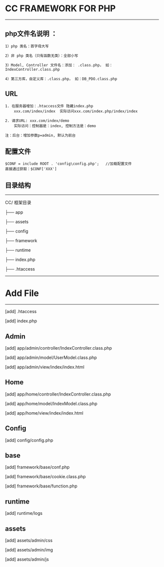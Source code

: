 # CC FRAMEWORK FOR PHP

---
## php文件名说明 ：

    1）php 类名：首字母大写

    2）非 php 类名（只有函数无类）：全部小写

    3）Model, Controller 文件名：添加： .class.php， 如：IndexController.class.php

    4）第三方库，自定义库：.class.php， 如：DB_PDO.class.php


## URL

    1. 在服务器增加：.htaccess文件 隐藏index.php
        xxx.com/index/index  实际访问xxx.com/index.php/index/index

    2. 请求URL: xxx.com/index/demo
        实际访问：控制器是：index, 控制方法是：demo

    注：后台：增加参数p=admin, 默认为前台


## 配置文件
    $CONF = include ROOT . 'config\config.php';   //加载配置文件
    直接通过获取：$CONF['XXX']

## 目录结构
---
CC/	框架目录

├── app

├── assets

├── config

├── framework

├── runtime

├── index.php

├── .htaccess

---
# Add File
---

[add] .htaccess

[add] index.php


## Admin
[add] app/admin/controller/IndexController.class.php

[add] app/admin/model/UserModel.class.php

[add] app/admin/view/index/index.html


## Home
[add] app/home/controller/IndexController.class.php

[add] app/home/model/IndexModel.class.php

[add] app/home/view/index/index.html

## Config
[add] config/config.php

## base
[add] framework/base/conf.php

[add] framework/base/cookie.class.php

[add] framework/base/function.php

## runtime
[add] runtime/logs

## assets
[add] assets/admin/css

[add] assets/admin/img

[add] assets/admin/js